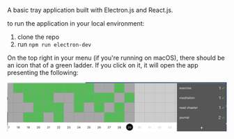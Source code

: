 A basic tray application built with Electron.js and React.js.

to run the application in your local environment:

1. clone the repo
2. run `npm run electron-dev`

On the top right in your menu (if you're running on macOS), there should be an icon that of a green ladder.
If you click on it, it will open the app presenting the following:

![image](/screenshot.png)
